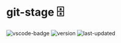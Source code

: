 # git-stage 🗄️
![vscode-badge](https://img.shields.io/badge/extension-vscode-blue) ![version](https://img.shields.io/visual-studio-marketplace/v/duniul.git-stage) ![last-updated](https://img.shields.io/visual-studio-marketplace/last-updated/duniul.git-stage)
